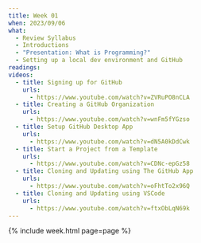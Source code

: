 ```yaml
---
title: Week 01
when: 2023/09/06
what:
  - Review Syllabus
  - Introductions
  - "Presentation: What is Programming?"
  - Setting up a local dev environment and GitHub
readings:
videos:
  - title: Signing up for GitHub
    urls:
      - https://www.youtube.com/watch?v=ZVRuPO8nCLA
  - title: Creating a GitHub Organization
    urls:
      - https://www.youtube.com/watch?v=wnFm5fYGzso
  - title: Setup GitHub Desktop App
    urls:
      - https://www.youtube.com/watch?v=dN5A0kDdCwk
  - title: Start a Project from a Template
    urls:
      - https://www.youtube.com/watch?v=CDNc-epGz58
  - title: Cloning and Updating using The GitHub App
    urls:
      - https://www.youtube.com/watch?v=oFhtTo2x96Q
  - title: Cloning and Updating using VSCode
    urls:
      - https://www.youtube.com/watch?v=ftxObLqN69k
---
```

{% include week.html page=page %}
